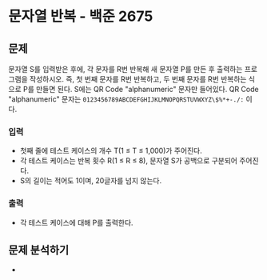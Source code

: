 # 문자열 반복 - 백준 2675
## 문제
문자열 S를 입력받은 후에, 각 문자를 R번 반복해 새 문자열 P를 만든 후 출력하는 프로그램을 작성하시오. 즉, 첫 번째 문자를 R번 반복하고, 두 번째 문자를 R번 반복하는 식으로 P를 만들면 된다. S에는 QR Code "alphanumeric" 문자만 들어있다.
QR Code "alphanumeric" 문자는 `0123456789ABCDEFGHIJKLMNOPQRSTUVWXYZ\$%*+-./:` 이다.

### 입력
- 첫째 줄에 테스트 케이스의 개수 T(1 ≤ T ≤ 1,000)가 주어진다.
- 각 테스트 케이스는 반복 횟수 R(1 ≤ R ≤ 8), 문자열 S가 공백으로 구분되어 주어진다.
- S의 길이는 적어도 1이며, 20글자를 넘지 않는다. 
### 출력
- 각 테스트 케이스에 대해 P를 출력한다.

## 문제 분석하기
- 
